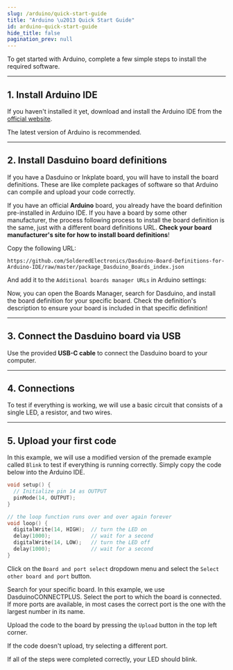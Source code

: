 ```yaml
---
slug: /arduino/quick-start-guide
title: "Arduino \u2013 Quick Start Guide"
id: arduino-quick-start-guide
hide_title: false
pagination_prev: null
---
```

To get started with Arduino, complete a few simple steps to install the required software.

---

## 1. Install Arduino IDE
If you haven't installed it yet, download and install the Arduino IDE from the [official website](https://www.arduino.cc/en/software).

<InfoBox>The latest version of Arduino is recommended.</InfoBox> 

<CenteredImage src="/img/arduino/quick-start-guide/ide_download.jpg" alt="Download options for the latest release" caption="Download options for the latest release" width="600px"/>

<CenteredImage src="/img/arduino/quick-start-guide/ide.jpg" alt="Arduino IDE 2.0" caption="Arduino IDE 2.0" width="600px"/>

---

## 2. Install Dasduino board definitions

If you have a Dasduino or Inkplate board, you will have to install the board definitions. These are like complete packages of software so that Arduino can compile and upload your code correctly.

<InfoBox>If you have an official **Arduino** board, you already have the board definition pre-installed in Arduino IDE. If you have a board by some other manufacturer, the process following process to install the board definition is the same, just with a different board definitions URL. **Check your board manufacturer's site for how to install board definitions**!</InfoBox>

Copy the following URL:
```
https://github.com/SolderedElectronics/Dasduino-Board-Definitions-for-Arduino-IDE/raw/master/package_Dasduino_Boards_index.json
```
And add it to the `Additional boards manager URLs` in Arduino settings:

<CenteredImage src="/img/arduino/quick-start-guide/ide_preferences.jpg" alt="Arduino IDE 2.0" caption="Arduino IDE 2.0" width="600px"/>
<CenteredImage src="/img/arduino/quick-start-guide/preferences.jpg" alt="Preferences menu in settings" caption="Preferences menu in settings" width="600px"/>
<CenteredImage src="/img/arduino/quick-start-guide/additional_boards_manager.jpg" alt="Adding the Dasduino boards link to Arduino IDE" caption="Adding the Dasduino boards link to Arduino IDE" width="600px"/>

Now, you can open the Boards Manager, search for Dasduino, and install the board definition for your specific board. Check the definition's description to ensure your board is included in that specific definition!

<CenteredImage src="/img/arduino/quick-start-guide/boards_manager.jpg" alt="Adding Dasduino boards to Arduino IDE" caption="Adding Dasduino boards to Arduino IDE" width="600px"/>

---

## 3. Connect the Dasduino board via USB
Use the provided **USB-C cable** to connect the Dasduino board to your computer.

<CenteredImage src="/img/arduino/quick-start-guide/usb_connection.png" alt="Connection via USB" caption="Connection via USB" width="600px"/>

---

## 4. Connections
To test if everything is working, we will use a basic circuit that consists of a single LED, a resistor, and two wires.

<CenteredImage src="/img/arduino/quick-start-guide/circuit.png" alt="Wiring example" caption="Wiring example" width="600px"/>

---

## 5. Upload your first code
In this example, we will use a modified version of the premade example called `Blink` to test if everything is running correctly. Simply copy the code below into the Arduino IDE.

```cpp
void setup() {
  // Initialize pin 14 as OUTPUT
  pinMode(14, OUTPUT);
}

// the loop function runs over and over again forever
void loop() {
  digitalWrite(14, HIGH);  // turn the LED on
  delay(1000);             // wait for a second
  digitalWrite(14, LOW);   // turn the LED off
  delay(1000);             // wait for a second
}
```

Click on the `Board and port select` dropdown menu and select the `Select other board and port` button.

<CenteredImage src="/img/arduino/quick-start-guide/board_select.jpg" alt="Board select dropdown menu" caption="Board select dropdown menu" width="600px"/>

Search for your specific board. In this example, we use DasduinoCONNECTPLUS. Select the port to which the board is connected. If more ports are available, in most cases the correct port is the one with the largest number in its name.

<CenteredImage src="/img/arduino/quick-start-guide/select_board_and_port.jpg" alt="Board and Port selection" caption="Board and Port selection" width="600px"/>

Upload the code to the board by pressing the `Upload` button in the top left corner.

<CenteredImage src="/img/arduino/quick-start-guide/upload_button.jpg" alt="Upload code button" caption="Upload code button" width="600px"/>

<InfoBox>If the code doesn't upload, try selecting a different port.</InfoBox>

If all of the steps were completed correctly, your LED should blink.

<!-- <CenteredImage src="/img/arduino/quick-start-guide/led_blinking.gif" alt="Upload code button" caption="Blinking LED" width="600px"/> -->